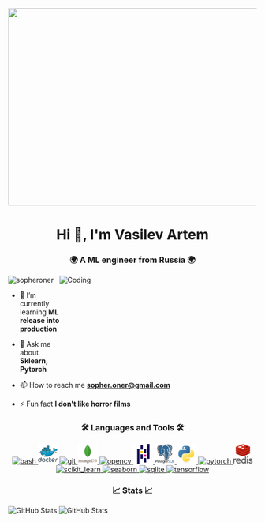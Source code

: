 <img src="https://media.giphy.com/media/v1.Y2lkPTc5MGI3NjExbHNibzl1azA1NmkyampnYmNwMm1tbmc0N283Zzg3cjg0ZnpkdzhvYiZlcD12MV9pbnRlcm5hbF9naWZfYnlfaWQmY3Q9Zw/qb1eHxhUHLdsc/giphy-downsized-large.gif" width="1080" height="400">
<h1 align="center">Hi 👋, I'm Vasilev Artem</h1>
<h3 align="center">🌍 A ML engineer from Russia 🌍</h3>
<img align="right" alt="Coding" height="200" width="400" src="https://media.giphy.com/media/v1.Y2lkPTc5MGI3NjExbnZ1eHV5dDd3dTdqMTJ5dHVhZXY1Z2Q5Ym56YzJ0dHNvcjV2ajFmMiZlcD12MV9pbnRlcm5hbF9naWZfYnlfaWQmY3Q9Zw/qgQUggAC3Pfv687qPC/giphy.gif">


<p align="left"> <img src="https://komarev.com/ghpvc/?username=sopheroner&label=Profile%20views&color=0e75b6&style=flat" alt="sopheroner" /> </p>

- 🌱 I’m currently learning **ML release into production**

- 💬 Ask me about **Sklearn, Pytorch**

- 📫 How to reach me **sopher.oner@gmail.com**

- ⚡ Fun fact **I don't like horror films**


<h3 align="center">🛠️ Languages and Tools 🛠️</h3>
<p align="center"> <a href="https://www.gnu.org/software/bash/" target="_blank" rel="noreferrer"> <img src="https://www.vectorlogo.zone/logos/gnu_bash/gnu_bash-icon.svg" alt="bash" width="40" height="40"/> </a> <a href="https://www.docker.com/" target="_blank" rel="noreferrer"> <img src="https://raw.githubusercontent.com/devicons/devicon/master/icons/docker/docker-original-wordmark.svg" alt="docker" width="40" height="40"/> </a> <a href="https://git-scm.com/" target="_blank" rel="noreferrer"> <img src="https://www.vectorlogo.zone/logos/git-scm/git-scm-icon.svg" alt="git" width="40" height="40"/> </a> <a href="https://www.mongodb.com/" target="_blank" rel="noreferrer"> <img src="https://raw.githubusercontent.com/devicons/devicon/master/icons/mongodb/mongodb-original-wordmark.svg" alt="mongodb" width="40" height="40"/> </a> <a href="https://opencv.org/" target="_blank" rel="noreferrer"> <img src="https://www.vectorlogo.zone/logos/opencv/opencv-icon.svg" alt="opencv" width="40" height="40"/> </a> <a href="https://pandas.pydata.org/" target="_blank" rel="noreferrer"> <img src="https://raw.githubusercontent.com/devicons/devicon/2ae2a900d2f041da66e950e4d48052658d850630/icons/pandas/pandas-original.svg" alt="pandas" width="40" height="40"/> </a> <a href="https://www.postgresql.org" target="_blank" rel="noreferrer"> <img src="https://raw.githubusercontent.com/devicons/devicon/master/icons/postgresql/postgresql-original-wordmark.svg" alt="postgresql" width="40" height="40"/> </a> <a href="https://www.python.org" target="_blank" rel="noreferrer"> <img src="https://raw.githubusercontent.com/devicons/devicon/master/icons/python/python-original.svg" alt="python" width="40" height="40"/> </a> <a href="https://pytorch.org/" target="_blank" rel="noreferrer"> <img src="https://www.vectorlogo.zone/logos/pytorch/pytorch-icon.svg" alt="pytorch" width="40" height="40"/> </a> <a href="https://redis.io" target="_blank" rel="noreferrer"> <img src="https://raw.githubusercontent.com/devicons/devicon/master/icons/redis/redis-original-wordmark.svg" alt="redis" width="40" height="40"/> </a> <a href="https://scikit-learn.org/" target="_blank" rel="noreferrer"> <img src="https://upload.wikimedia.org/wikipedia/commons/0/05/Scikit_learn_logo_small.svg" alt="scikit_learn" width="40" height="40"/> </a> <a href="https://seaborn.pydata.org/" target="_blank" rel="noreferrer"> <img src="https://seaborn.pydata.org/_images/logo-mark-lightbg.svg" alt="seaborn" width="40" height="40"/> </a> <a href="https://www.sqlite.org/" target="_blank" rel="noreferrer"> <img src="https://www.vectorlogo.zone/logos/sqlite/sqlite-icon.svg" alt="sqlite" width="40" height="40"/> </a> <a href="https://www.tensorflow.org" target="_blank" rel="noreferrer"> <img src="https://www.vectorlogo.zone/logos/tensorflow/tensorflow-icon.svg" alt="tensorflow" width="40" height="40"/> </a> </p>


<h3 align="center">📈 Stats 📈</h3>

![GitHub Stats](https://github-readme-stats.vercel.app/api?username=sopheroner&theme=cobalt&show_icons=true&hide_border=true&count_private=true)
![GitHub Stats](https://github-readme-stats.vercel.app/api/top-langs/?username=sopheroner&theme=cobalt&show_icons=true&hide_border=true&layout=compact)
